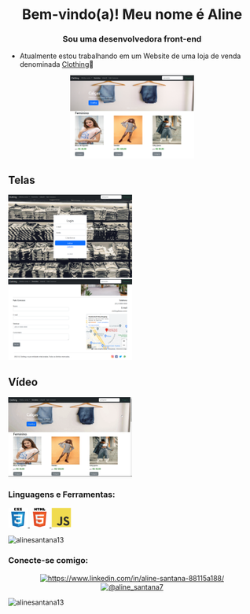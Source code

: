<h1 align="center">Bem-vindo(a)! Meu nome é Aline</h1>
<h3 align="center">Sou uma desenvolvedora front-end</h3>


- Atualmente estou trabalhando em um Website de uma loja de venda denominada <a href="https://alinesantana13.github.io/Website-Loja">Clothing</a>🔭
 <p align="center"> 
<img src="./tela1.png" width="50%">
</p>
 <h2>Telas</h2>
 <img src="./tela2.png" width="50%">
 <img src="./tela3.png" width="50%">
 <h2>Vídeo</h2>
 <img src="./recording-2023-01-06-10-31-45.gif" width="50%">
 
 <h3 align="left">Linguagens e Ferramentas:</h3><p align="left">

<a href="https://www.w3schools.com/css/" target="_blank" rel="noreferrer"> 
<img src="https://raw.githubusercontent.com/devicons/devicon/master/icons/css3/css3-original-wordmark.svg" alt="css3" width="40" height="40"/> </a> <a href="https://www.w3.org/html/" target="_blank" rel="noreferrer"> 
<img src="https://raw.githubusercontent.com/devicons/devicon/master/icons/html5/html5-original-wordmark.svg" alt="html5" width="40" height="40"/> </a> <a href="https://developer.mozilla.org/en-US/docs/Web/JavaScript" target="_blank" rel="noreferrer"> 
<img src="https://raw.githubusercontent.com/devicons/devicon/master/icons/javascript/javascript-original.svg" alt="javascript" width="40" height="40"/> </a> 

<p><img align="left" src="https://github-readme-stats.vercel.app/api/top-langs?username=alinesantana13&show_icons=true&locale=en&layout=compact" alt="alinesantana13"></p>

<br>

<h3 align="left">Conecte-se comigo:</h3>
<p align="center">
 <a href="https://www.linkedin.com/in/aline-santana-88115a188/" target="blank"><img align="center" src="https://cdn-icons-png.flaticon.com/512/3536/3536505.png" alt="https://www.linkedin.com/in/aline-santana-88115a188/" height="30" width="40" /></a>
 <a href="https://instagram.com/aline_santana7" target="blank"><img align="center" src="https://raw.githubusercontent.com/rahuldkjain/github-profile-readme-generator/master/src/images/icons/Social/instagram.svg" alt="@aline_santana7" height=" 30" width="40" /></a></p>

<img src="https://komarev.com/ghpvc/?username=alinesantana13&label=Profile%20views&color=0e75b6&style=flat" alt="alinesantana13" /> </p>
